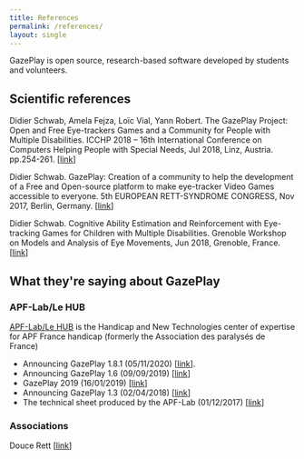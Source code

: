 ```yaml
---
title: References
permalink: /references/
layout: single
---
```

GazePlay is open source, research-based software developed by students and volunteers.

## Scientific references

Didier Schwab, Amela Fejza, Loïc Vial, Yann Robert. The GazePlay Project: Open and Free Eye-trackers Games and a Community for People with Multiple Disabilities. ICCHP 2018 – 16th International Conference on Computers Helping People with Special Needs, Jul 2018, Linz, Austria. pp.254-261. [[link](https://hal.archives-ouvertes.fr/hal-01804271)]

Didier Schwab. GazePlay: Creation of a community to help the development of a Free and Open-source platform to make eye-tracker Video Games accessible to everyone. 5th EUROPEAN RETT-SYNDROME CONGRESS, Nov 2017, Berlin, Germany. [[link](https://hal.archives-ouvertes.fr/hal-01630628)]

Didier Schwab. Cognitive Ability Estimation and Reinforcement with Eye-tracking Games for Children with Multiple Disabilities. Grenoble Workshop on Models and Analysis of Eye Movements, Jun 2018, Grenoble, France. [[link](https://hal.archives-ouvertes.fr/hal-01806290)]

## What they're saying about GazePlay

### APF-Lab/Le HUB

[APF-Lab/Le HUB](https://lehub.apflab.org/) is the Handicap and New Technologies center of expertise for APF France handicap (formerly the Association des paralysés de France)

* Announcing GazePlay 1.8.1 (05/11/2020) [[link](http://rnt.eklablog.com/gazeplay-nouvelle-version-1-8-1-a204089012?fbclid=IwAR3_jHMXBbp6KaeccHfbBFLlDuPI5E79YuEfQmtPSrxwZOVOHqBdobEShsg)].
* Announcing GazePlay 1.6 (09/09/2019) [[link](https://lehub.apflab.org/gazeplay-nouvelle-version-avec-19-nouveaux-jeux/?fbclid=IwAR0ArX9iFD0xKGM1r1aLEHTF9LXDm4MElDX4nbyKTnj_5Lh9lMGPWpX4RXY)]
* GazePlay 2019 (16/01/2019) [[link](http://rnt.eklablog.com/gazeplay-2019-a158370272)]
* Announcing GazePlay 1.3 (02/04/2018) [[link](http://c-rnt.apf.asso.fr/2018/04/02/gazeplay-1-3-mise-a-jour-et-nouveaux-jeux/)]
* The technical sheet produced by the APF-Lab (01/12/2017) [[link](http://documentation.apflab.org/crnt/api/article/article-display.php?r=04245gazeplay)]

### Associations

Douce Rett [[link](https://doucesrett.wordpress.com/2019/01/21/gazeplay-2019/)]
